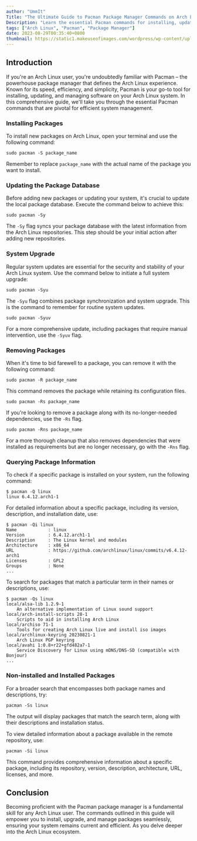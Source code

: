 ```yaml
---
author: "UmmIt"
Title: "The Ultimate Guide to Pacman Package Manager Commands on Arch Linux"
Description: "Learn the essential Pacman commands for installing, updating, and managing packages on your Arch Linux system. Master the art of software management with this comprehensive guide to Pacman, the powerhouse package manager."
tags: ["Arch Linux", "Pacman", "Package Manager"]
date: 2023-08-29T00:35:40+0800
thumbnail: https://static1.makeuseofimages.com/wordpress/wp-content/uploads/2022/04/pacman-guide-for-arch-linux.jpg
---
```


## Introduction

If you're an Arch Linux user, you're undoubtedly familiar with Pacman – the powerhouse package manager that defines the Arch Linux experience. Known for its speed, efficiency, and simplicity, Pacman is your go-to tool for installing, updating, and managing software on your Arch Linux system. In this comprehensive guide, we'll take you through the essential Pacman commands that are pivotal for efficient system management.

### Installing Packages

To install new packages on Arch Linux, open your terminal and use the following command:

```shell
sudo pacman -S package_name
```

Remember to replace `package_name` with the actual name of the package you want to install.

### Updating the Package Database

Before adding new packages or updating your system, it's crucial to update the local package database. Execute the command below to achieve this:

```shell
sudo pacman -Sy
```

The `-Sy` flag syncs your package database with the latest information from the Arch Linux repositories. This step should be your initial action after adding new repositories.

### System Upgrade

Regular system updates are essential for the security and stability of your Arch Linux system. Use the command below to initiate a full system upgrade:

```shell
sudo pacman -Syu
```

The `-Syu` flag combines package synchronization and system upgrade. This is the command to remember for routine system updates.

```shell
sudo pacman -Syuv
```

For a more comprehensive update, including packages that require manual intervention, use the `-Syuv` flag.

### Removing Packages

When it's time to bid farewell to a package, you can remove it with the following command:

```shell
sudo pacman -R package_name
```

This command removes the package while retaining its configuration files.

```shell
sudo pacman -Rs package_name
```

If you're looking to remove a package along with its no-longer-needed dependencies, use the `-Rs` flag.

```shell
sudo pacman -Rns package_name
```

For a more thorough cleanup that also removes dependencies that were installed as requirements but are no longer necessary, go with the `-Rns` flag.

### Querying Package Information

To check if a specific package is installed on your system, run the following command:

```shell
$ pacman -Q linux
linux 6.4.12.arch1-1
```

For detailed information about a specific package, including its version, description, and installation date, use:

```shell
$ pacman -Qi linux       
Name            : linux
Version         : 6.4.12.arch1-1
Description     : The Linux kernel and modules
Architecture    : x86_64
URL             : https://github.com/archlinux/linux/commits/v6.4.12-arch1
Licenses        : GPL2
Groups          : None
...
```

To search for packages that match a particular term in their names or descriptions, use:

```shell
$ pacman -Qs linux      
local/alsa-lib 1.2.9-1
    An alternative implementation of Linux sound support
local/arch-install-scripts 28-1
    Scripts to aid in installing Arch Linux
local/archiso 71-1
    Tools for creating Arch Linux live and install iso images
local/archlinux-keyring 20230821-1
    Arch Linux PGP keyring
local/avahi 1:0.8+r22+gfd482a7-1
    Service Discovery for Linux using mDNS/DNS-SD (compatible with Bonjour)
...
```

### Non-installed and Installed Packages

For a broader search that encompasses both package names and descriptions, try:

```shell
pacman -Ss linux
```

The output will display packages that match the search term, along with their descriptions and installation status.

To view detailed information about a package available in the remote repository, use:

```shell
pacman -Si linux       
```

This command provides comprehensive information about a specific package, including its repository, version, description, architecture, URL, licenses, and more.

## Conclusion

Becoming proficient with the Pacman package manager is a fundamental skill for any Arch Linux user. The commands outlined in this guide will empower you to install, upgrade, and manage packages seamlessly, ensuring your system remains current and efficient. As you delve deeper into the Arch Linux ecosystem.